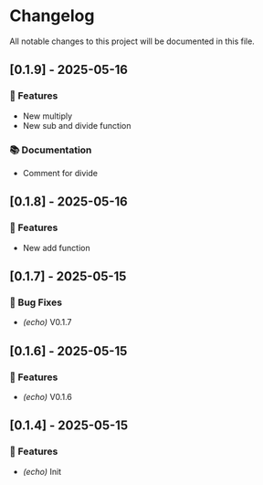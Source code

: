 # Changelog

All notable changes to this project will be documented in this file.

## [0.1.9] - 2025-05-16

### 🚀 Features

- New multiply
- New sub and divide function

### 📚 Documentation

- Comment for divide

## [0.1.8] - 2025-05-16

### 🚀 Features

- New add function

## [0.1.7] - 2025-05-15

### 🐛 Bug Fixes

- *(echo)* V0.1.7

## [0.1.6] - 2025-05-15

### 🚀 Features

- *(echo)* V0.1.6

## [0.1.4] - 2025-05-15

### 🚀 Features

- *(echo)* Init

<!-- generated by git-cliff -->
